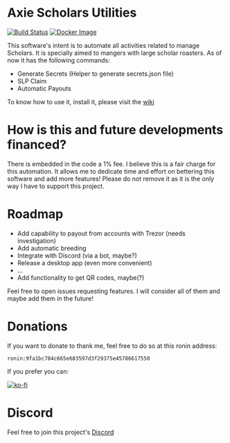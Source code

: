 # Axie Scholars Utilities
[![Build Status](https://app.travis-ci.com/FerranMarin/axie-scholar-utilities.svg?branch=main)](https://app.travis-ci.com/FerranMarin/axie-scholar-utilities)
[![Docker Image](https://img.shields.io/badge/docker%20image-available-blue)](https://hub.docker.com/r/epith/axie-scholar-utilities)

This software's intent is to automate all activities related to manage Scholars. It is specially aimed to mangers with large scholar roasters.
As of now it has the following commands:

- Generate Secrets (Helper to generate secrets.json file)
- SLP Claim
- Automatic Payouts

To know how to use it, install it, please visit the [wiki](https://ferranmarin.github.io/axie-scholar-utilities/)


# How is this and future developments financed?

There is embedded in the code a 1% fee. I believe this is a fair charge for this automation. It allows me to dedicate time and effort on bettering this software and add more features! Please do not remove it as it is the only way I have to support this project.

# Roadmap

- Add capability to payout from accounts with Trezor (needs investigation)
- Add automatic breeding
- Integrate with Discord (via a bot, maybe?)
- Release a desktop app (even more convenient)
- ...
- Add functionality to get QR codes, maybe(?)

Feel free to open issues requesting features. I will consider all of them and maybe add them in the future!

# Donations

If you want to donate to thank me, feel free to do so at this ronin address:

    ronin:9fa1bc784c665e683597d3f29375e45786617550

If you prefer you can:

[![ko-fi](https://ko-fi.com/img/githubbutton_sm.svg)](https://ko-fi.com/G2G36LZ2A)
    
# Discord

Feel free to join this project's <a href="https://discord.gg/bmKvmhenvu">Discord</a>
